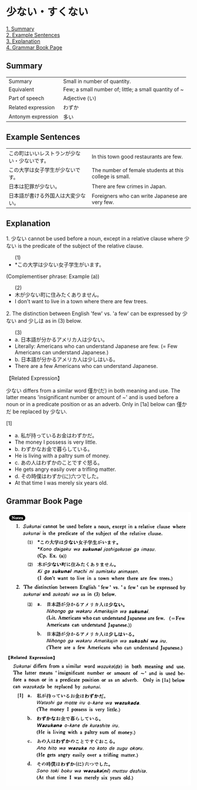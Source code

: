 # 少ない・すくない

[1. Summary](#summary)<br>
[2. Example Sentences](#example-sentences)<br>
[3. Explanation](#explanation)<br>
[4. Grammar Book Page](#grammar-book-page)<br>


## Summary

<table><tr>   <td>Summary</td>   <td>Small in number of quantity.</td></tr><tr>   <td>Equivalent</td>   <td>Few; a small number of; little; a small quantity of ~</td></tr><tr>   <td>Part of speech</td>   <td>Adjective (い)</td></tr><tr>   <td>Related expression</td>   <td>わずか</td></tr><tr>   <td>Antonym expression</td>   <td>多い</td></tr></table>

## Example Sentences

<table><tr>   <td>この町はいいレストランが少ない・少ないです。</td>   <td>In this town good restaurants are few.</td></tr><tr>   <td>この大学は女子学生が少ないです。</td>   <td>The number of female students at this college is small.</td></tr><tr>   <td>日本は犯罪が少ない。</td>   <td>There are few crimes in Japan.</td></tr><tr>   <td>日本語が書ける外国人は大変少ない。</td>   <td>Foreigners who can write Japanese are very few.</td></tr></table>

## Explanation

<p>1. <span class="cloze">少ない</span> cannot be used before a noun, except in a relative clause where <span class="cloze">少ない</span> is the predicate of the subject of the relative clause.</p>  <ul>(1) <li>*この大学は<span class="cloze">少ない</span>女子学生がいます。</li> </ul>  <p>(Complementiser phrase: Example (a))</p>  <ul>(2) <li>木が<span class="cloze">少ない</span>町に住みたくありません。</li> <li>I don't want to live in a town where there are few trees.</li> </ul>  <p>2. The distinction between English 'few' vs. 'a few' can be expressed by <span class="cloze">少ない</span> and 少しは as in (3) below.</p>  <ul>(3) <li>a. 日本語が分かるアメリカ人は<span class="cloze">少ない</span>。</li> <li>Literally: Americans who can understand Japanese are few. (= Few Americans can understand Japanese.)</li> <div class="divide"></div> <li>b. 日本語が分かるアメリカ人は少しはいる。</li> <li>There are a few Americans who can understand Japanese.</li> </ul>  <p>【Related Expression】</p>  <p><span class="cloze">少ない</span> differs from a similar word 僅か(だ) in both meaning and use. The latter means 'insignificant number or amount of ~' and is used before a noun or in a predicate position or as an adverb. Only in [1a] below can 僅かだ be replaced by <span class="cloze">少ない</span>.</p>  <p>[1]</p>  <ul> <li>a. 私が持っているお金はわずかだ。</li> <li>The money I possess is very little.</li> <div class="divide"></div> <li>b. わずかなお金で暮らしている。</li> <li>He is living with a paltry sum of money.</li> <div class="divide"></div> <li>c. あの人はわずかのことですぐ怒る。</li> <li>He gets angry easily over a trifling matter.</li> <div class="divide"></div> <li>d. その時僕はわずか(に)六つでした。</li> <li>At that time I was merely six years old.</li> </ul>

## Grammar Book Page

![](../img/Basic少ない.png)

